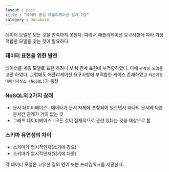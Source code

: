 ```yaml
---
layout : post
title : "데이터 중심 애플리케이션 설계 2장"
category : Database
---
```


데이터 모델은 모든 것을 만족하지 못한다. 따라서 애플리케이션 요구사항에 따라 가장 적합한 모델을 찾는 것이 필요하다.

### 데이터 표현을 위한 발전
데이터를 계층 모델로 표현 하려니 M:N 관계 표현에 부적합하였다.
이에 `관계형 모델`을 고안 하였다.  그럼에도 애플리케이션 요구사항에 부적합한 케이스 존재하였고 
`비관계형 데이터저장소 (NoSQL)`가 등장

### NoSQL의 2가지 갈래

- 문서 데이터베이스 : 데이터가 문서 자체에 포함되어 있으면서 하나의 문서와 다른 문서간 관계가 거의 없는 것
- 그래프 데이터베이스 : 모든 것이 잠재적으로 관련 있다는 것을 대상으로 함

### 스키마 유연성의 차이
- 스키마가 명시적인지(쓰기에 강요)
- 스키마가 암시적인지(읽기에 다룸)

각 데이터 모델은 고유한 질의 언어 또는 프레임워크를 제공한다.
